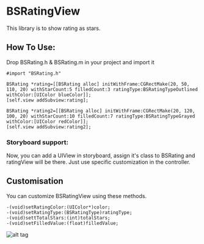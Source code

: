 # BSRatingView
This library is to show rating as stars.

## How To Use:
Drop BSRating.h & BSRating.m in your project and import it
```
#import "BSRating.h"

BSRating *rating=[[BSRating alloc] initWithFrame:CGRectMake(20, 50, 110, 20) withStarCount:5 filledCount:3 ratingType:BSRatingTypeOutlined withColor:[UIColor blueColor]];
[self.view addSubview:rating];
    
BSRating *rating2=[[BSRating alloc] initWithFrame:CGRectMake(20, 120, 100, 20) withStarCount:10 filledCount:7 ratingType:BSRatingTypeGrayed withColor:[UIColor redColor]];
[self.view addSubview:rating2];
```
### Storyboard support:
Now, you can add a UIView in storyboard, assign it's class to BSRating and ratingView will be there. Just use specific customization in the controller.

## Customisation
You can customize BSRatingView using these methods.
```
-(void)setRatingColor:(UIColor*)color;
-(void)setRatingType:(BSRatingType)ratingType;
-(void)settTotalStars:(int)totalStars;
-(void)setFilledValue:(float)filledValue;

```
![alt tag](https://user-images.githubusercontent.com/16186934/30312640-d1391f06-97b3-11e7-84f7-5855f4d06630.png) 
